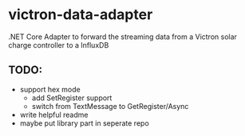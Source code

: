 # victron-data-adapter
.NET Core Adapter to forward the streaming data from a Victron solar charge controller to a InfluxDB

## TODO:
- support hex mode
	- add SetRegister support
	- switch from TextMessage to GetRegister/Async
- write helpful readme
- maybe put library part in seperate repo
